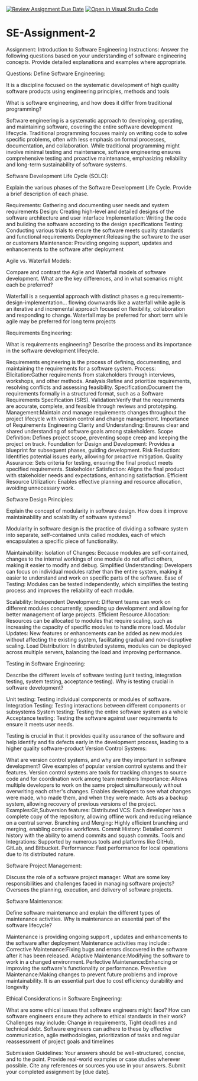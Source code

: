 [![Review Assignment Due Date](https://classroom.github.com/assets/deadline-readme-button-24ddc0f5d75046c5622901739e7c5dd533143b0c8e959d652212380cedb1ea36.svg)](https://classroom.github.com/a/-ucQIGTc)
[![Open in Visual Studio Code](https://classroom.github.com/assets/open-in-vscode-718a45dd9cf7e7f842a935f5ebbe5719a5e09af4491e668f4dbf3b35d5cca122.svg)](https://classroom.github.com/online_ide?assignment_repo_id=15237685&assignment_repo_type=AssignmentRepo)
# SE-Assignment-2
Assignment: Introduction to Software Engineering
Instructions:
Answer the following questions based on your understanding of software engineering concepts. Provide detailed explanations and examples where appropriate.

Questions:
Define Software Engineering:

It is a discipline focused on the systematic development of high quality software products using engineering principles, methods and tools

What is software engineering, and how does it differ from traditional programming?

Software engineering is a systematic approach to developing, operating, and maintaining software, covering the entire software development lifecycle. Traditional programming focuses mainly on writing code to solve specific problems, often with less emphasis on formal processes, documentation, and collaboration. While traditional programming might involve minimal testing and maintenance, software engineering ensures comprehensive testing and proactive maintenance, emphasizing reliability and long-term sustainability of software systems.

Software Development Life Cycle (SOLC):

Explain the various phases of the Software Development Life Cycle. Provide a brief description of each phase.

Requirements: Gathering and documenting user needs and system requirements
Design: Creating high-level and detailed designs of the software architecture and user interface
Implementation: Writing the code and building the software according to the design specifications
Testing: Conducting various trials to ensure the software meets quality standards and functional requirements
Deployment:Releasing the software to the user or customers
Maintenance: Providing ongoing support, updates and enhancements to the software after deployment

Agile vs. Waterfall Models:

Compare and contrast the Agile and Waterfall models of software development. What are the key differences, and in what scenarios might each be preferred?

Waterfall is a sequential approach with distinct phases e.g requirements-design-implementation... flowing downwards like a waterfall while agile is an iterative and incremental approach focused on flexibility, collaboration and responding to change. Waterfall may be preferred for short term while agile may be preferred for long term projects

Requirements Engineering:

What is requirements engineering? Describe the process and its importance in the software development lifecycle.

Requirements engineering is the process of defining, documenting, and maintaining the requirements for a software system.
Process:
Elicitation:Gather requirements from stakeholders through interviews, workshops, and other methods.
Analysis:Refine and prioritize requirements, resolving conflicts and assessing feasibility.
Specification:Document the requirements formally in a structured format, such as a Software Requirements Specification (SRS).
Validation:Verify that the requirements are accurate, complete, and feasible through reviews and prototyping.
Management:Maintain and manage requirements changes throughout the project lifecycle with version control and change management.
Importance of Requirements Engineering
Clarity and Understanding: Ensures clear and shared understanding of software goals among stakeholders.
Scope Definition: Defines project scope, preventing scope creep and keeping the project on track.
Foundation for Design and Development: Provides a blueprint for subsequent phases, guiding development.
Risk Reduction: Identifies potential issues early, allowing for proactive mitigation.
Quality Assurance: Sets criteria for testing, ensuring the final product meets specified requirements.
Stakeholder Satisfaction: Aligns the final product with stakeholder needs and expectations, enhancing satisfaction.
Efficient Resource Utilization: Enables effective planning and resource allocation, avoiding unnecessary work.

Software Design Principles:

Explain the concept of modularity in software design. How does it improve maintainability and scalability of software systems?

Modularity in software design is the practice of dividing a software system into separate, self-contained units called modules, each of which encapsulates a specific piece of functionality.

Maintainability:
Isolation of Changes: Because modules are self-contained, changes to the internal workings of one module do not affect others, making it easier to modify and debug.
Simplified Understanding: Developers can focus on individual modules rather than the entire system, making it easier to understand and work on specific parts of the software.
Ease of Testing: Modules can be tested independently, which simplifies the testing process and improves the reliability of each module.

Scalability:
Independent Development: Different teams can work on different modules concurrently, speeding up development and allowing for better management of large projects.
Efficient Resource Allocation: Resources can be allocated to modules that require scaling, such as increasing the capacity of specific modules to handle more load.
Modular Updates: New features or enhancements can be added as new modules without affecting the existing system, facilitating gradual and non-disruptive scaling.
Load Distribution: In distributed systems, modules can be deployed across multiple servers, balancing the load and improving performance.

Testing in Software Engineering:

Describe the different levels of software testing (unit testing, integration testing, system testing, acceptance testing). Why is testing crucial in software development?

Unit testing: Testing individual components or modules of software.
Integration Testing: Testing interactions between different components or subsystems
System testing: Testing the entire software system as a whole
Acceptance testing: Testing the software against user requirements to ensure it meets user needs.

Testing is crucial in that it provides quality assurance of the software and help identify and fix defects early in the development process, leading to a higher quality software-product
Version Control Systems:

What are version control systems, and why are they important in software development? Give examples of popular version control systems and their features.
Version control systems are tools for tracking changes to source code and for coordination work among team members
Importance:
Allows multiple developers to work on the same project simultaneously without overwriting each other's changes.
Enables developers to see what changes were made, who made them, and when they were made.
Acts as a backup system, allowing recovery of previous versions of the project.
Examples:Git,Subversion
features: Distributed VCS: Each developer has a complete copy of the repository, allowing offline work and reducing reliance on a central server.
Branching and Merging: Highly efficient branching and merging, enabling complex workflows.
Commit History: Detailed commit history with the ability to amend commits and squash commits.
Tools and Integrations: Supported by numerous tools and platforms like GitHub, GitLab, and Bitbucket.
Performance: Fast performance for local operations due to its distributed nature.

Software Project Management:

Discuss the role of a software project manager. What are some key responsibilities and challenges faced in managing software projects? 
Oversees the planning, execution, and delivery of software projects.

Software Maintenance:

Define software maintenance and explain the different types of maintenance activities. Why is maintenance an essential part of the software lifecycle?

Maintenance is providing ongoing support , updates and enhancements to the software after deployment
Maintenance activities may include :
Corrective Maintenance:Fixing bugs and errors discovered in the software after it has been released.
Adaptive Maintenance:Modifying the software to work in a changed environment.
Perfective Maintenance:Enhancing or improving the software's functionality or performance.
Preventive Maintenance:Making changes to prevent future problems and improve maintainability.
It is an essential part due to cost efficiency durability and longevity  

Ethical Considerations in Software Engineering:

What are some ethical issues that software engineers might face? How can software engineers ensure they adhere to ethical standards in their work?
Challenges may include: Change in requirements, Tight deadlines and technical debt. Software engineers can adhere to these by effective communication, agile methodologies, prioritization of tasks and regular reassessment of project goals and timelines

Submission Guidelines:
Your answers should be well-structured, concise, and to the point.
Provide real-world examples or case studies wherever possible.
Cite any references or sources you use in your answers.
Submit your completed assignment by [due date].
